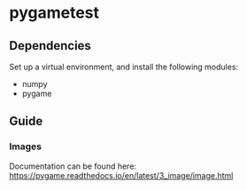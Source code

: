 # pygametest

## Dependencies
Set up a virtual environment, and install the following modules:
- numpy
- pygame

## Guide
### Images
Documentation can be found here: https://pygame.readthedocs.io/en/latest/3_image/image.html